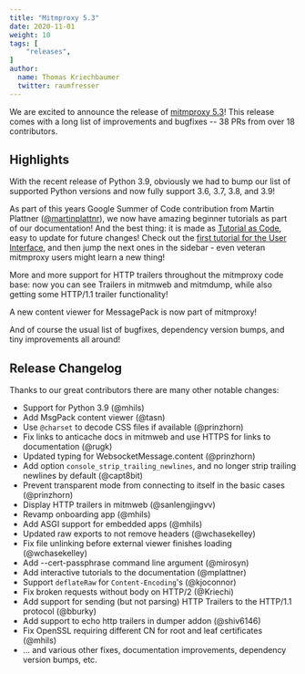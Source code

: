 ```yaml
---
title: "Mitmproxy 5.3"
date: 2020-11-01
weight: 10
tags: [
    "releases",
]
author:
  name: Thomas Kriechbaumer
  twitter: raumfresser
---
```


We are excited to announce the release of [mitmproxy 5.3](https://github.com/mitmproxy/mitmproxy/releases/tag/v5.3.0)! This release comes with a long list of improvements and bugfixes -- 38 PRs from over 18 contributors.

<!--more-->

## Highlights

With the recent release of Python 3.9, obviously we had to bump our list of
supported Python versions and now fully support 3.6, 3.7, 3.8, and 3.9!

As part of this years Google Summer of Code contribution from Martin Plattner
([@martinplattnr](https://twitter.com/martinplattnr)), we now have amazing
beginner tutorials as part of our documentation! And the best thing: it is made
as [Tutorial as
Code](https://github.com/mitmproxy/mitmproxy/blob/aca7284ab64783531193d013e3685864cac8f339/docs/scripts/clirecording/screenplays.py),
easy to update for future changes! Check out the [first tutorial for the User
Interface](https://docs.mitmproxy.org/stable/mitmproxytutorial-userinterface/),
and then jump the next ones in the sidebar - even veteran mitmproxy users might
learn a new thing!

More and more support for HTTP trailers throughout the mitmproxy code base: now
you can see Trailers in mitmweb and mitmdump, while also getting some HTTP/1.1
trailer functionality!

A new content viewer for MessagePack is now part of mitmproxy!

And of course the usual list of bugfixes, dependency version bumps, and tiny
improvements all around!

## Release Changelog

Thanks to our great contributors there are many other notable changes:

* Support for Python 3.9 (@mhils)
* Add MsgPack content viewer (@tasn)
* Use `@charset` to decode CSS files if available (@prinzhorn)
* Fix links to anticache docs in mitmweb and use HTTPS for links to documentation (@rugk)
* Updated typing for WebsocketMessage.content (@prinzhorn)
* Add option `console_strip_trailing_newlines`, and no longer strip trailing newlines by default (@capt8bit)
* Prevent transparent mode from connecting to itself in the basic cases (@prinzhorn)
* Display HTTP trailers in mitmweb (@sanlengjingvv)
* Revamp onboarding app (@mhils)
* Add ASGI support for embedded apps (@mhils)
* Updated raw exports to not remove headers (@wchasekelley)
* Fix file unlinking before external viewer finishes loading (@wchasekelley)
* Add --cert-passphrase command line argument (@mirosyn)
* Add interactive tutorials to the documentation (@mplattner)
* Support `deflateRaw` for `Content-Encoding`'s (@kjoconnor)
* Fix broken requests without body on HTTP/2 (@Kriechi)
* Add support for sending (but not parsing) HTTP Trailers to the HTTP/1.1 protocol (@bburky)
* Add support to echo http trailers in dumper addon (@shiv6146)
* Fix OpenSSL requiring different CN for root and leaf certificates (@mhils)
* ... and various other fixes, documentation improvements, dependency version bumps, etc.
